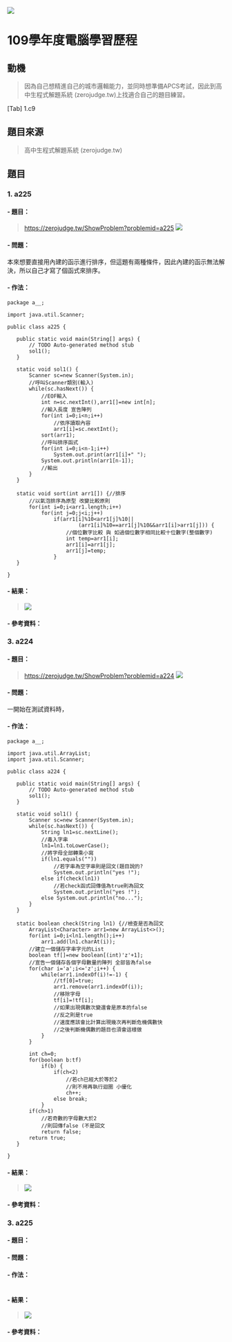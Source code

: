 ![](https://i.imgur.com/bGVeJ46.png)
# 109學年度電腦學習歷程

## 動機
>因為自己想精進自己的城市邏輯能力，並同時想準備APCS考試，因此到高中生程式解題系統 (zerojudge.tw)上找適合自己的題目練習。

[Tab] 1.c9 

## 題目來源
>高中生程式解題系統 (zerojudge.tw)
## 題目
### 1. a225
#### - 題目：
 >https://zerojudge.tw/ShowProblem?problemid=a225
 >![](https://i.imgur.com/ZzevXSZ.png)

#### - 問題：
本來想要直接用內建的函示進行排序，但這題有兩種條件，因此內建的函示無法解決，所以自己才寫了個函式來排序。
 
#### - 作法：
 ```java=
package a__;

import java.util.Scanner;

public class a225 {

	public static void main(String[] args) {
		// TODO Auto-generated method stub
		sol1();
	}
	
	static void sol1() {
		Scanner sc=new Scanner(System.in);
		//呼叫Scanner類別(輸入)
		while(sc.hasNext()) {
			//EOF輸入
			int n=sc.nextInt(),arr1[]=new int[n];
			//輸入長度 宣告陣列
			for(int i=0;i<n;i++)
				//依序讀取內容
				arr1[i]=sc.nextInt();
			sort(arr1);
			//呼叫排序函式
			for(int i=0;i<n-1;i++)
				System.out.print(arr1[i]+" ");
			System.out.println(arr1[n-1]);
			//輸出
		}
	}
	
	static void sort(int arr1[]) {//排序
		//以氣泡排序為原型 改變比較原則
		for(int i=0;i<arr1.length;i++) 
			for(int j=0;j<i;j++) 
				if(arr1[i]%10<arr1[j]%10||
						(arr1[i]%10==arr1[j]%10&&arr1[i]>arr1[j])) {
					//個位數字比較 與 如過個位數字相同比較十位數字(整個數字)
					int temp=arr1[i];
					arr1[i]=arr1[j];
					arr1[j]=temp;
				}
	}

}

```
 
	 
#### - 結果：
>![](https://i.imgur.com/6yM9OKm.png)
#### - 參考資料：


### 3. a224
#### - 題目：
>https://zerojudge.tw/ShowProblem?problemid=a224
>![](https://i.imgur.com/NYRAYWX.jpg)


#### - 問題：
一開始在測試資料時，

#### - 作法：
 ```java=
package a__;

import java.util.ArrayList;
import java.util.Scanner;

public class a224 {

	public static void main(String[] args) {
		// TODO Auto-generated method stub
		sol1();
	}
	
	static void sol1() {
		Scanner sc=new Scanner(System.in);
		while(sc.hasNext()) {
			String ln1=sc.nextLine();
			//毒入字串
			ln1=ln1.toLowerCase();
			//將字母全部轉乘小寫
			if(ln1.equals(""))
				//若字串為空字串則是回文(題目說的?
				System.out.println("yes !");
			else if(check(ln1))
				//若check函式回傳值為true則為回文
				System.out.println("yes !");
			else System.out.println("no...");
		}
	}
	
	static boolean check(String ln1) {//檢查是否為回文
		ArrayList<Character> arr1=new ArrayList<>();
		for(int i=0;i<ln1.length();i++)
			arr1.add(ln1.charAt(i));
		//建立一個儲存字串字元的List
		boolean tf[]=new boolean[(int)'z'+1];
		//宣告一個儲存各個字母數量的陣列 全部皆為false
		for(char i='a';i<='z';i++) {
			while(arr1.indexOf(i)!=-1) {
				//tf[0]=true;
				arr1.remove(arr1.indexOf(i));
				//移除字母
				tf[i]=!tf[i];
				//如果出現偶數次變還會是原本的false
				//反之則是true
				//速度應該會比計算出現幾次再判斷危機偶數快
				//之後判斷機偶數的題目也須會這樣做
			}
		}
		
		int ch=0;
		for(boolean b:tf) 
			if(b) {
				if(ch<2)
					//若ch已經大於等於2
					//則不用再執行迴圈 小優化
					ch++;
				else break;
			}
		if(ch>1)
			//若奇數的字母數大於2
			//則回傳false (不是回文
			return false;
		return true;
	}

}

```
	 
#### - 結果：
>![](https://i.imgur.com/tSis9iu.jpg)


#### - 參考資料：
 
### 3. a225
#### - 題目：
>

#### - 問題：

#### - 作法：
 ```java={
 
```
	 
#### - 結果：
>![](https://i.imgur.com/6yM9OKm.png)
#### - 參考資料：
  
 ```java=

```